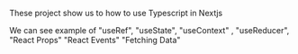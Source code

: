 These project show us to how to use Typescript in Nextjs 

We can see example of "useRef", "useState", "useContext" , "useReducer", "React Props" "React Events" "Fetching Data"
